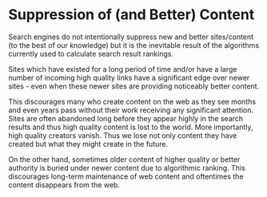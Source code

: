 # Suppression of \(and Better\) Content

Search engines do not intentionally suppress new and better sites/content \(to the best of our knowledge\) but it is the inevitable result of the algorithms currently used to calculate search result rankings.

Sites which have existed for a long period of time and/or have a large number of incoming high quality links have a significant edge over newer sites - even when these newer sites are providing noticeably better content.

This discourages many who create content on the web as they see months and even years pass without their work receiving any significant attention. Sites are often abandoned long before they appear highly in the search results and thus high quality content is lost to the world. More importantly, high quality creators vanish. Thus we lose not only content they have created but what they might create in the future.

On the other hand, sometimes older content of higher quality or better authority is buried under newer content due to algorithmic ranking. This discourages long-term maintenance of web content and oftentimes the content disappears from the web.
